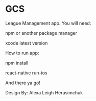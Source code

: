 # GCS

League Management app.
You will need: 

npm or another package manager

xcode latest version



How to run app:

npm install 

react-native run-ios

And there ya go!

Design By: Alexa Leigh Herasimchuk
